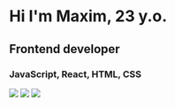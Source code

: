 # Hi I'm Maxim, 23 y.o.
## Frontend developer
### JavaScript, React, HTML, CSS
![](http://github-profile-summary-cards.vercel.app/api/cards/profile-details?username=vimevi&theme=dark)
![](http://github-profile-summary-cards.vercel.app/api/cards/repos-per-language?username=vimevi&theme=dark)
![](http://github-profile-summary-cards.vercel.app/api/cards/productive-time?username=vimevi&theme=dark&utcOffset=8)
